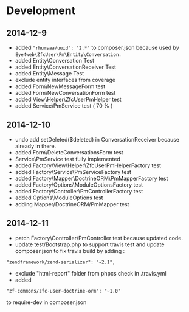 # Development

2014-12-9
---------
 - added <code>"rhumsaa/uuid": "2.*"</code> to composer.json because used by <code>Eye4web\ZfcUser\Pm\Entity\Conversation.</code>
 - added Entity\Conversation Test
 - added  Entity\ConversationReceiver Test
 - added  Entity\Message Test
 - exclude entity interfaces from coverage
 - added Form\NewMessageForm test
 - added Form\NewConversationForm test
 - added View\Helper\ZfcUserPmHelper test
 - added Service\PmService test ( 70 % )
 
2014-12-10
----------
- undo add setDeleted($deleted) in ConversationReceiver because already in there.
- added Form\DeleteConversationsForm test
- Service\PmService  test fully implemented
- added Factory\View\Helper\ZfcUserPmHelperFactory test
- added Factory\Service\PmServiceFactory test
- added Factory\Mapper\DoctrineORM\PmMapperFactory test
- added Factory\Options\ModuleOptionsFactory test
- added Factory\Controller\PmControllerFactory test
- added Options\ModuleOptions test
- adding Mapper/DoctrineORM/PmMapper test

2014-12-11
----------
- patch Factory\Controller\PmController test because updated code.
- update test/Bootstrap.php to support travis test and update composer.json to fix travis build by adding :
```
"zendframework/zend-serializer": "~2.1",
```
- exclude "html-report" folder from phpcs check in .travis.yml
- added
```
"zf-commons/zfc-user-doctrine-orm": "~1.0"
```
 to require-dev in composer.json